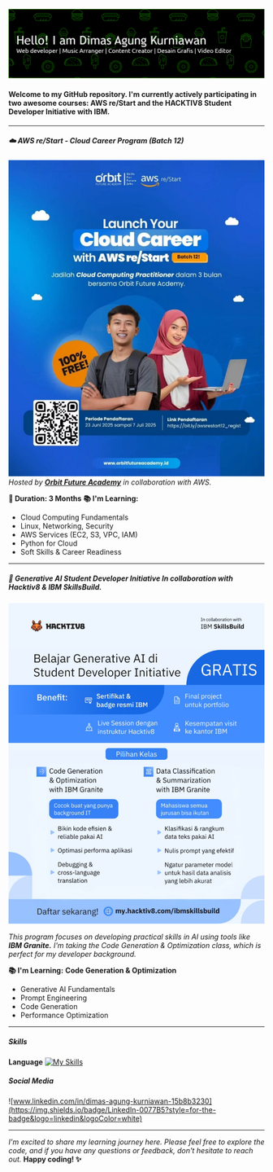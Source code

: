 ![header banner](img3/github-header-banner.png)

#### Welcome to my GitHub repository. I'm currently actively participating in two awesome courses: AWS re/Start and the HACKTIV8 Student Developer Initiative with IBM.

---

<!--
**dimasagng/dimasagng** is a ✨ _special_ ✨ repository because its `README.md` (this file) appears on your GitHub profile.

Here are some ideas to get you started:

- 🔭 I’m currently working on ...
- 🌱 I’m currently learning ...
- 👯 I’m looking to collaborate on ...
- 🤔 I’m looking for help with ...
- 💬 Ask me about ...
- 📫 How to reach me: ...
- 😄 Pronouns: ...
- ⚡ Fun fact: ...
-->

##### ☁️ AWS re/Start - Cloud Career Program (Batch 12)

![AWS re/Start](img/AWSreStart.jpg)
_Hosted by [**Orbit Future Academy**](https://www.instagram.com/orbitfutureacademyid?utm_source=ig_web_button_share_sheet&igsh=ZDNlZDc0MzIxNw==) in collaboration with AWS._

**📅 Duration: 3 Months**
**📚 I'm Learning:**

- Cloud Computing Fundamentals
- Linux, Networking, Security
- AWS Services (EC2, S3, VPC, IAM)
- Python for Cloud
- Soft Skills & Career Readiness

---

##### 🤖 Generative AI Student Developer Initiative In collaboration with Hacktiv8 & IBM SkillsBuild.

![Hacktiv8 IBM SkillsBuild](img2/Hacktiv8.jpg)

_This program focuses on developing practical skills in AI using tools like **IBM Granite.** I'm taking the Code Generation & Optimization class, which is perfect for my developer background._

**📚 I'm Learning:**
**Code Generation & Optimization**

- Generative AI Fundamentals
- Prompt Engineering
- Code Generation
- Performance Optimization

---

##### Skills

**Language**
[![My Skills](https://skillicons.dev/icons?i=,html,css,javascript,python,java)](https://skillicons.dev)

##### Social Media

![www.linkedin.com/in/dimas-agung-kurniawan-15b8b3230](https://img.shields.io/badge/LinkedIn-0077B5?style=for-the-badge&logo=linkedin&logoColor=white)

---

_I'm excited to share my learning journey here. Please feel free to explore the code, and if you have any questions or feedback, don't hesitate to reach out._
**Happy coding! ✨**
